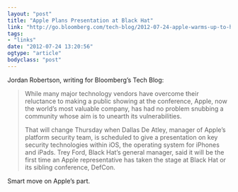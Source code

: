 ```yaml
---
layout: "post"
title: "Apple Plans Presentation at Black Hat"
link: "http://go.bloomberg.com/tech-blog/2012-07-24-apple-warms-up-to-hackers-plans-presentation-at-black-hat/"
tags: 
- "links"
date: "2012-07-24 13:20:56"
ogtype: "article"
bodyclass: "post"
---
```


Jordan Robertson, writing for Bloomberg’s Tech Blog:

> While many major technology vendors have overcome their reluctance to making a public showing at the conference, Apple, now the world’s most valuable company, has had no problem snubbing a community whose aim is to unearth its vulnerabilities.
> 
> That will change Thursday when Dallas De Atley, manager of Apple’s platform security team, is scheduled to give a presentation on key security technologies within iOS, the operating system for iPhones and iPads. Trey Ford, Black Hat’s general manager, said it will be the first time an Apple representative has taken the stage at Black Hat or its sibling conference, DefCon.

Smart move on Apple’s part.